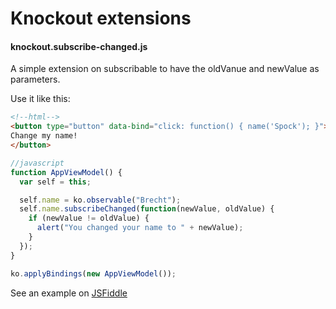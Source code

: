 # Knockout extensions
#### knockout.subscribe-changed.js


A simple extension on subscribable to have the oldVanue and newValue as parameters.

Use it like this:

```html
<!--html-->
<button type="button" data-bind="click: function() { name('Spock'); }">
Change my name!
</button>
```

```javascript
//javascript
function AppViewModel() {
  var self = this;

  self.name = ko.observable("Brecht");
  self.name.subscribeChanged(function(newValue, oldValue) {
    if (newValue != oldValue) {
      alert("You changed your name to " + newValue);
    }
  });
}

ko.applyBindings(new AppViewModel());
```

See an example on [JSFiddle](https://jsfiddle.net/brechtb86/37q806rf/)